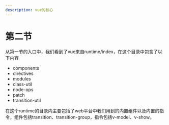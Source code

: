 ```yaml
---
description: vue的核心
---
```


# 第二节

从第一节的入口中，我们看到了vue来自runtime/index，在这个目录中包含了以下内容

* components
* directives
* modules
* class-util
* node-ops
* patch
* transition-util

在这个runtime的目录内主要包括了web平台中我们用到的内置组件以及内置的指令，组件包括transition、transition-group，指令包括v-model、v-show。



